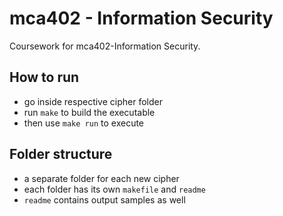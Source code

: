 # mca402 - Information Security

Coursework for mca402-Information Security.

## How to run

- go inside respective cipher folder
- run `make` to build the executable
- then use `make run` to execute

## Folder structure

- a separate folder for each new cipher
- each folder has its own `makefile` and `readme`
- `readme` contains output samples as well